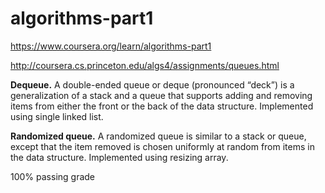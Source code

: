 # algorithms-part1
https://www.coursera.org/learn/algorithms-part1

http://coursera.cs.princeton.edu/algs4/assignments/queues.html

**Dequeue.** A double-ended queue or deque (pronounced “deck”) is a generalization of a stack and a queue that supports adding and removing items from either the front or the back of the data structure. Implemented using single linked list.

**Randomized queue.** A randomized queue is similar to a stack or queue, except that the item removed is chosen uniformly at random from items in the data structure. Implemented using resizing array.

100% passing grade
